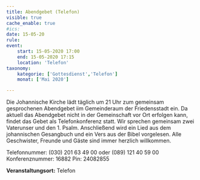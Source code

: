 ```yaml
---
title: Abendgebet (Telefon)
visible: true
cache_enable: true
#ics: 
date: 15-05-20
rule: 
event:
	start: 15-05-2020 17:00
	end: 15-05-2020 17:15
	location: 'Telefon'
taxonomy:
	kategorie: ['Gottesdienst','Telefon']
	monat: ['Mai 2020']

---
```

Die Johannische Kirche lädt täglich um 21 Uhr zum gemeinsam gesprochenen Abendgebet iim Gemeinderaum der Friedensstadt ein. Da aktuell das Abendgebet nicht in der Gemeinschaft vor Ort erfolgen kann, findet das Gebet als Telefonkonferenz statt. Wir sprechen gemeinsam zwei Vaterunser und den 1. Psalm. Anschließend wird ein Lied aus dem johannischen Gesangbuch und ein Vers aus der Bibel vorgelesen. Alle Geschwister, Freunde und Gäste sind immer herzlich willkommen.

Telefonnummer: (030) 201 63 49 00 oder (089) 121 40 59 00
Konferenznummer: 16882
Pin: 24082855



**Veranstaltungsort:** Telefon

